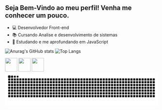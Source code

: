 ## Seja Bem-Vindo ao meu perfil! Venha me conhecer um pouco.

- 💻 Desenvolvedor Front-end
- 📚 Cursando Analise e desenvolvimento de sistemas
- 🌱 Estudando e me aprofundando em JavaScript

![Anurag's GitHub stats](https://github-readme-stats.vercel.app/api?username=josealmir5&show_icons=true&theme=calm)
![Top Langs](https://github-readme-stats.vercel.app/api/top-langs/?username=josealmir5&layout=compact&theme=calm)


<div>
<img height="45" width="40" src="https://cdn.jsdelivr.net/gh/devicons/devicon@latest/icons/html5/html5-original.svg" />
<img height="45" width="40" src="https://cdn.jsdelivr.net/gh/devicons/devicon@latest/icons/css3/css3-original.svg" />
<img height="45" width="40" src="https://cdn.jsdelivr.net/gh/devicons/devicon@latest/icons/javascript/javascript-original.svg" />
</div>        

<picture>
  <source media="(prefers-color-scheme: dark)" srcset="https://raw.githubusercontent.com/josealmir5/josealmir5/output/github-contribution-grid-snake-dark.svg">
  <source media="(prefers-color-scheme: light)" srcset="https://raw.githubusercontent.com/josealmir5/josealmir5/output/github-contribution-grid-snake.svg">
  <img alt="github contribution grid snake animation" src="https://raw.githubusercontent.com/josealmir5/josealmir5/output/github-contribution-grid-snake.svg">
</picture>
